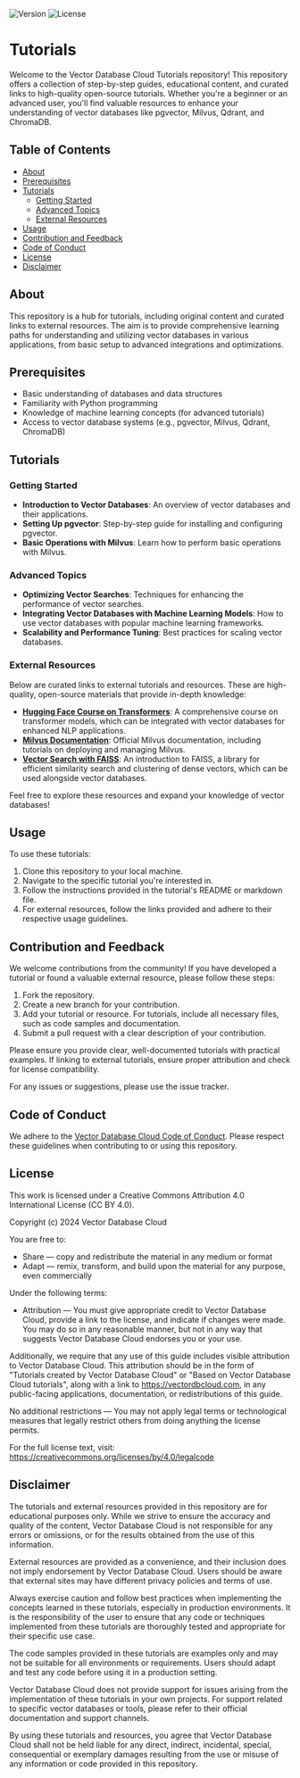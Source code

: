 ![Version](https://img.shields.io/badge/version-1.0.0-blue.svg)
![License](https://img.shields.io/badge/license-CC%20BY%204.0-green.svg)

# Tutorials

Welcome to the Vector Database Cloud Tutorials repository! This repository offers a collection of step-by-step guides, educational content, and curated links to high-quality open-source tutorials. Whether you're a beginner or an advanced user, you'll find valuable resources to enhance your understanding of vector databases like pgvector, Milvus, Qdrant, and ChromaDB.

## Table of Contents

- [About](#about)
- [Prerequisites](#prerequisites)
- [Tutorials](#tutorials)
  - [Getting Started](#getting-started)
  - [Advanced Topics](#advanced-topics)
  - [External Resources](#external-resources)
- [Usage](#usage)
- [Contribution and Feedback](#contribution-and-feedback)
- [Code of Conduct](#code-of-conduct)
- [License](#license)
- [Disclaimer](#disclaimer)

## About

This repository is a hub for tutorials, including original content and curated links to external resources. The aim is to provide comprehensive learning paths for understanding and utilizing vector databases in various applications, from basic setup to advanced integrations and optimizations.

## Prerequisites

- Basic understanding of databases and data structures
- Familiarity with Python programming
- Knowledge of machine learning concepts (for advanced tutorials)
- Access to vector database systems (e.g., pgvector, Milvus, Qdrant, ChromaDB)

## Tutorials

### Getting Started

- **Introduction to Vector Databases**: An overview of vector databases and their applications.
- **Setting Up pgvector**: Step-by-step guide for installing and configuring pgvector.
- **Basic Operations with Milvus**: Learn how to perform basic operations with Milvus.

### Advanced Topics

- **Optimizing Vector Searches**: Techniques for enhancing the performance of vector searches.
- **Integrating Vector Databases with Machine Learning Models**: How to use vector databases with popular machine learning frameworks.
- **Scalability and Performance Tuning**: Best practices for scaling vector databases.

### External Resources

Below are curated links to external tutorials and resources. These are high-quality, open-source materials that provide in-depth knowledge:

- **[Hugging Face Course on Transformers](https://huggingface.co/transformers/course/)**: A comprehensive course on transformer models, which can be integrated with vector databases for enhanced NLP applications.
- **[Milvus Documentation](https://milvus.io/docs/)**: Official Milvus documentation, including tutorials on deploying and managing Milvus.
- **[Vector Search with FAISS](https://github.com/facebookresearch/faiss)**: An introduction to FAISS, a library for efficient similarity search and clustering of dense vectors, which can be used alongside vector databases.

Feel free to explore these resources and expand your knowledge of vector databases!


## Usage

To use these tutorials:

1. Clone this repository to your local machine.
2. Navigate to the specific tutorial you're interested in.
3. Follow the instructions provided in the tutorial's README or markdown file.
4. For external resources, follow the links provided and adhere to their respective usage guidelines.

## Contribution and Feedback

We welcome contributions from the community! If you have developed a tutorial or found a valuable external resource, please follow these steps:

1. Fork the repository.
2. Create a new branch for your contribution.
3. Add your tutorial or resource. For tutorials, include all necessary files, such as code samples and documentation.
4. Submit a pull request with a clear description of your contribution.

Please ensure you provide clear, well-documented tutorials with practical examples. If linking to external tutorials, ensure proper attribution and check for license compatibility.

For any issues or suggestions, please use the issue tracker.

## Code of Conduct

We adhere to the [Vector Database Cloud Code of Conduct](https://github.com/VectorDBCloud/Community/blob/main/CODE_OF_CONDUCT.md). Please respect these guidelines when contributing to or using this repository.



## License

This work is licensed under a Creative Commons Attribution 4.0 International License (CC BY 4.0).

Copyright (c) 2024 Vector Database Cloud

You are free to:
- Share — copy and redistribute the material in any medium or format
- Adapt — remix, transform, and build upon the material for any purpose, even commercially

Under the following terms:
- Attribution — You must give appropriate credit to Vector Database Cloud, provide a link to the license, and indicate if changes were made. You may do so in any reasonable manner, but not in any way that suggests Vector Database Cloud endorses you or your use.

Additionally, we require that any use of this guide includes visible attribution to Vector Database Cloud. This attribution should be in the form of "Tutorials created by Vector Database Cloud" or "Based on Vector Database Cloud tutorials", along with a link to https://vectordbcloud.com, in any public-facing applications, documentation, or redistributions of this guide.

No additional restrictions — You may not apply legal terms or technological measures that legally restrict others from doing anything the license permits.

For the full license text, visit: https://creativecommons.org/licenses/by/4.0/legalcode



## Disclaimer

The tutorials and external resources provided in this repository are for educational purposes only. While we strive to ensure the accuracy and quality of the content, Vector Database Cloud is not responsible for any errors or omissions, or for the results obtained from the use of this information.

External resources are provided as a convenience, and their inclusion does not imply endorsement by Vector Database Cloud. Users should be aware that external sites may have different privacy policies and terms of use.

Always exercise caution and follow best practices when implementing the concepts learned in these tutorials, especially in production environments. It is the responsibility of the user to ensure that any code or techniques implemented from these tutorials are thoroughly tested and appropriate for their specific use case.

The code samples provided in these tutorials are examples only and may not be suitable for all environments or requirements. Users should adapt and test any code before using it in a production setting.

Vector Database Cloud does not provide support for issues arising from the implementation of these tutorials in your own projects. For support related to specific vector databases or tools, please refer to their official documentation and support channels.

By using these tutorials and resources, you agree that Vector Database Cloud shall not be held liable for any direct, indirect, incidental, special, consequential or exemplary damages resulting from the use or misuse of any information or code provided in this repository.

